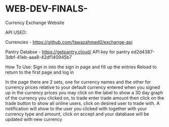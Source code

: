 # WEB-DEV-FINALS-

Currency Exchange Website

API USED:

Currencies - https://github.com/fawazahmed0/exchange-api

Pantry Databse - https://getpantry.cloud/
API key for pantry ed2d4387-3dbf-41eb-aaa8-42df140945b7

How To Use:
Sign in into the sign in page and fill up the entries
Reload to return to the first page and log in

In the page there are 2 sets, one for currency names and the other for 
currency prices relative to your default currency entered when you signed up
in the currency prices you may click on the label to show a 30 day graph of the currency you clicked on, to trade enter trade amount then click on the trade button to show all online users, click on desired user to trade with. A notification will show to the user you clicked with together with your currency type and amount, click on accept and your database will be updated with new currency
